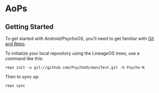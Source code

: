 AoPs
===========

Getting Started
---------------

To get started with Android/PsychoOS, you'll need to get
familiar with [Git and Repo](https://source.android.com/source/using-repo.html).

To initialize your local repository using the LineageOS trees, use a command like this:

    repo init -u git://github.com/PsychoOS/manifest.git -b Psycho-N

Then to sync up:

    repo sync
